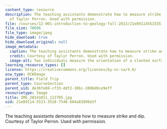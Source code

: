 ```yaml
---
content_type: resource
description: The teaching assistants demonstrate how to measure strike and dip. Courtesy
  of Taylor Perron. Used with permission.
file: /courses/12-001-introduction-to-geology-fall-2013/21e89114553335187548b04a81090a5f_IMG_20141011_112705.jpg
file_size: 70696
file_type: image/jpeg
hide_download: true
hide_download_original: null
image_metadata:
  caption: The teaching assistants demonstrate how to measure strike and dip.
  credit: Courtesy of Taylor Perron. Used with permission.
  image-alt: Two individuals measure the orientation of a slanted surface with a compass.
learning_resource_types: []
license: https://creativecommons.org/licenses/by-nc-sa/4.0/
ocw_type: OCWImage
parent_title: Field Trip
parent_type: CourseSection
parent_uid: de36fe69-cf33-ddf2-38bc-3896d0ce9eff
resourcetype: Image
title: IMG_20141011_112705.jpg
uid: 21e89114-5533-3518-7548-b04a81090a5f
---
```

The teaching assistants demonstrate how to measure strike and dip. Courtesy of Taylor Perron. Used with permission.